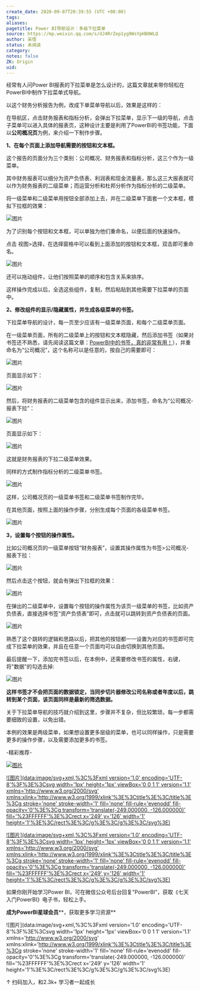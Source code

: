 ```yaml
---
create_date: 2020-09-07T20:39:55 (UTC +08:00)
tags:
aliases:
pagetitle: Power BI导航设计：多级下拉菜单
source: https://mp.weixin.qq.com/s/dJ4RrZep1yg9WsYpHB0WLQ
author: 采悟
status: 未阅读
category:
notes: false
ZK: Origin
uid:
---
```


经常有人问Power BI报表的下拉菜单是怎么设计的，这篇文章就来带你轻松在PowerBI中制作下拉菜单式导航。  

以这个财务分析报告为例，改成下单菜单导航以后，效果是这样的：

在导航区，点击财务报表和指标分析，会弹出下拉菜单，显示下一级的导航，点击子菜单可以进入具体的报表页，这种设计主要是利用了PowerBI的书签功能，下面以**公司概况页**为例，来介绍一下制作步骤。

**1、在每个页面上添加导航需要的按钮和文本框。**

这个报告的页面分为三个类别：公司概况、财务报表和指标分析，这三个作为一级菜单。

其中财务报表可以细分为资产负债表、利润表和现金流量表，那么这三大报表就可以作为财务报表的二级菜单；而运营分析和杜邦分析作为指标分析的二级菜单。  

将一级菜单和二级菜单用按钮全部添加上去，并在二级菜单下面套一个文本框，模拟下拉框的效果：  

![图片](https://mmbiz.qpic.cn/mmbiz_png/aHEbZtANQJMcz0rd1FWBAib5DHEJ5H9DhbgduIxP9fn0QPxmd5UcCNUlBWe8zQoRAY0QDmkBSGJWnQqiceC21soA/640?wx_fmt=png&wxfrom=5&wx_lazy=1&wx_co=1)

为了识别每个按钮和文本框，可以单独为他们重命名，以便后面的快速操作。  

点击 视图>选择，在选择窗格中可以看到上面添加的按钮和文本框，双击即可重命名。  

![图片](https://mmbiz.qpic.cn/mmbiz_png/aHEbZtANQJMcz0rd1FWBAib5DHEJ5H9DhGMM7sA9KrX0w8MOKtqZGRXFm0eOoAm8RhO5ZumR7ibjhLRiaFOMtbJvQ/640?wx_fmt=png&wxfrom=5&wx_lazy=1&wx_co=1)

还可以拖动组件，让他们按照菜单的顺序和包含关系来排序。  

这样操作完成以后，全选这些组件，复制，然后粘贴到其他需要下拉菜单的页面中。  

**2、修改组件的显示/隐藏属性，并生成各级菜单的书签。**

下拉菜单导航的设计，每一页至少应该有一级菜单页面，和每个二级菜单页面。  

在一级菜单页面，所有的二级菜单上的按钮和文本框隐藏，然后添加书签（如果对书签还不熟悉，请先阅读这篇文章：[PowerBI中的书签，真的非常有用！](http://mp.weixin.qq.com/s?__biz=MzA4MzQwMjY4MA==&mid=2484068219&idx=1&sn=b74e0d16ac61413a90fb5f7837dea112&chksm=8e0c75acb97bfcba745fe9ba7eb4ca2aa83d0af34a17668284170b97c68b2d3dc909dc9eb936&scene=21#wechat_redirect)），并重命名为“公司概况”，这个名称可以是任意的，按自己的需要即可：

![图片](https://mmbiz.qpic.cn/mmbiz_png/aHEbZtANQJMcz0rd1FWBAib5DHEJ5H9DhcOqowDyBA8Vib7RiaqOxFqQlvYwwPpONibZn7Y4tAme78bvR8NqVTrJZQ/640?wx_fmt=png&wxfrom=5&wx_lazy=1&wx_co=1)

页面显示如下：  

![图片](https://mmbiz.qpic.cn/mmbiz_png/aHEbZtANQJMcz0rd1FWBAib5DHEJ5H9DhEK3dGZFTicDyfSN8Z8k8m0H1If2l902sicYl07mcA3zMk5Jf6CGxlllg/640?wx_fmt=png&wxfrom=5&wx_lazy=1&wx_co=1)

然后，将财务报表的二级菜单包含的组件显示出来，添加书签，命名为“公司概况-报表下拉”：

![图片](https://mmbiz.qpic.cn/mmbiz_png/aHEbZtANQJMcz0rd1FWBAib5DHEJ5H9DhL5h7wpPlXn8lT1icOzkbmYibtlEs9ic9E1jQeicDib4uER1k5D36p1Y8pPw/640?wx_fmt=png&wxfrom=5&wx_lazy=1&wx_co=1)

页面显示如下：

![图片](https://mmbiz.qpic.cn/mmbiz_png/aHEbZtANQJMcz0rd1FWBAib5DHEJ5H9DhYmTiby6ZY0NjSSqy2genGZZibVcC74hZ7Q4tZKguYpJmovib1xUVIsNZA/640?wx_fmt=png&wxfrom=5&wx_lazy=1&wx_co=1)

这就是财务报表的下拉二级菜单效果。

同样的方式制作指标分析的二级菜单书签。

![图片](https://mmbiz.qpic.cn/mmbiz_png/aHEbZtANQJMcz0rd1FWBAib5DHEJ5H9Dh1myEAEmwXWA84btK8jSicVbmbhpyWUSG2apSvX00Q0NbsPnwxq2E3xg/640?wx_fmt=png&wxfrom=5&wx_lazy=1&wx_co=1)

这样，公司概况页的一级菜单书签和二级菜单书签制作完毕。  

在其他页面，按照上面的操作步骤，分别生成每个页面的各级菜单书签。  

![图片](https://mmbiz.qpic.cn/mmbiz_png/aHEbZtANQJMcz0rd1FWBAib5DHEJ5H9DhOsfWdvGp5vZgXicDFLkUg7XaqM4cyd89D0OSCHaFjWl95UhdBY1Nbng/640?wx_fmt=png&wxfrom=5&wx_lazy=1&wx_co=1)

**3，设置每个按钮的操作属性。**

比如公司概况页的一级菜单按钮“财务报表”，设置其操作属性为书签>公司概况-报表下拉：  

![图片](https://mmbiz.qpic.cn/mmbiz_png/aHEbZtANQJMcz0rd1FWBAib5DHEJ5H9Dh78tuYt6Ep6u3uDuibNhkibYEMWp9PfWibPMLI9bnOdia8iaMn9mdebUFsJA/640?wx_fmt=png&wxfrom=5&wx_lazy=1&wx_co=1)

然后点击这个按钮，就会有弹出下拉框的效果：

![图片](https://mmbiz.qpic.cn/mmbiz_gif/aHEbZtANQJMcz0rd1FWBAib5DHEJ5H9Dhfr8QBG4CkjhpUT5eGpMKMaicgiceiauOgabBDd9bPbCiaEibHmpyejOG67w/640?wx_fmt=gif&wxfrom=5&wx_lazy=1)

在弹出的二级菜单中，设置每个按钮的操作属性为该页一级菜单的书签，比如资产负债表，直接选择书签“资产负债表”即可，点击就可以跳转到资产负债表的页面。

![图片](https://mmbiz.qpic.cn/mmbiz_gif/aHEbZtANQJMcz0rd1FWBAib5DHEJ5H9Dhn8aaDy8YGuSib50kBtUng076V7PlfwHlXUk7FOH7zS6uNUe0ib4AF5uQ/640?wx_fmt=gif&wxfrom=5&wx_lazy=1)

熟悉了这个跳转的逻辑和思路以后，把其他的按钮都一一设置为对应的书签即可完成下拉菜单的效果，并且在任意一个页面均可以自由切换到其他页面。

最后提醒一下，添加完书签以后，在本例中，还需要修改书签的属性，右键，将"数据"的勾选去掉:

![图片](https://mmbiz.qpic.cn/mmbiz_png/aHEbZtANQJMcz0rd1FWBAib5DHEJ5H9Dhozbfh0QIJ5mggwrhcibME4ru6hkWZtwjfdYgA3C0ULhZm5iafgibl7jgw/640?wx_fmt=png&wxfrom=5&wx_lazy=1&wx_co=1)

**这样书签才不会把页面的数据锁定，当同步切片器修改公司名称或者年度以后，跳转到某个页面，该页面同样是最新的筛选数据。**

关于下拉菜单导航的技巧就介绍到这里，步骤并不复杂，但比较繁琐，每一步都需要细致的设置，以免出错。

本例的效果是两级菜单，如果想设置更多层级的菜单，也可以同样操作，只是需要更多的操作步骤，以及需要添加更多的书签。

\-精彩推荐-

[![图片](https://mmbiz.qpic.cn/mmbiz_jpg/aHEbZtANQJP8Cvmfx7v8oUqdoQaMmuDAG2GibhzIydz7aGIyMr9drbJx6vevzfXib5D6NFtuR4Qu3TVQibQRqrVWg/640?wx_fmt=jpeg&wxfrom=5&wx_lazy=1&wx_co=1)](http://mp.weixin.qq.com/s?__biz=MzA4MzQwMjY4MA==&mid=2484072121&idx=1&sn=4b6b96811e263c4079f606cfab14976f&chksm=8e0c446eb97bcd7876ffa2d5bb5feae5c175353d1e957b72ae3732ad67c89a6f9f42c61af833&scene=21#wechat_redirect)

[![图片](data:image/svg+xml,%3C%3Fxml version='1.0' encoding='UTF-8'%3F%3E%3Csvg width='1px' height='1px' viewBox='0 0 1 1' version='1.1' xmlns='http://www.w3.org/2000/svg' xmlns:xlink='http://www.w3.org/1999/xlink'%3E%3Ctitle%3E%3C/title%3E%3Cg stroke='none' stroke-width='1' fill='none' fill-rule='evenodd' fill-opacity='0'%3E%3Cg transform='translate(-249.000000, -126.000000)' fill='%23FFFFFF'%3E%3Crect x='249' y='126' width='1' height='1'%3E%3C/rect%3E%3C/g%3E%3C/g%3E%3C/svg%3E)](http://mp.weixin.qq.com/s?__biz=MzA4MzQwMjY4MA==&mid=2484071399&idx=1&sn=44b4ba20c1cbe657f77b6c8d144b2b30&chksm=8e0c4130b97bc826d87746723f940404ce82ac9ebb38572bbfb1a89d7a48aaa750dffd92a28d&scene=21#wechat_redirect)

[![图片](data:image/svg+xml,%3C%3Fxml version='1.0' encoding='UTF-8'%3F%3E%3Csvg width='1px' height='1px' viewBox='0 0 1 1' version='1.1' xmlns='http://www.w3.org/2000/svg' xmlns:xlink='http://www.w3.org/1999/xlink'%3E%3Ctitle%3E%3C/title%3E%3Cg stroke='none' stroke-width='1' fill='none' fill-rule='evenodd' fill-opacity='0'%3E%3Cg transform='translate(-249.000000, -126.000000)' fill='%23FFFFFF'%3E%3Crect x='249' y='126' width='1' height='1'%3E%3C/rect%3E%3C/g%3E%3C/g%3E%3C/svg%3E)](http://mp.weixin.qq.com/s?__biz=MzA4MzQwMjY4MA==&mid=2484070526&idx=1&sn=fd4131317654df2ee7619cfc58e2987c&chksm=8e0c42a9b97bcbbff556f8cb013259a7981c0847d4ea656d63af3a438af3aa33a38974d7145a&scene=21#wechat_redirect)

如果你刚开始学习Power BI，可在微信公众号后台回复"PowerBI"，获取《七天入门PowerBI》电子书，轻松上手。

**成为PowerBI星球会员****，获取更多学习资源**

![图片](data:image/svg+xml,%3C%3Fxml version='1.0' encoding='UTF-8'%3F%3E%3Csvg width='1px' height='1px' viewBox='0 0 1 1' version='1.1' xmlns='http://www.w3.org/2000/svg' xmlns:xlink='http://www.w3.org/1999/xlink'%3E%3Ctitle%3E%3C/title%3E%3Cg stroke='none' stroke-width='1' fill='none' fill-rule='evenodd' fill-opacity='0'%3E%3Cg transform='translate(-249.000000, -126.000000)' fill='%23FFFFFF'%3E%3Crect x='249' y='126' width='1' height='1'%3E%3C/rect%3E%3C/g%3E%3C/g%3E%3C/svg%3E)

↑ 扫码加入，和2.3k+ 学习者一起成长

